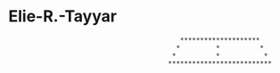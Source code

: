 Elie-R.-Tayyar
==============


                                               ********************
                                              *         *          *
                                             *          *           *
                                            **************************
